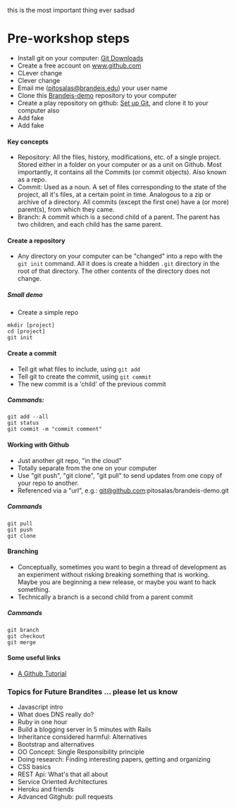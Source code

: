 this is the most important thing ever
sadsad

# Pre-workshop steps
* Install git on your computer: [Git Downloads](http://git-scm.com/downloads)
* Create a free account on www.github.com
* CLever change
* Clever change
* Email me (pitosalas@brandeis.edu) your user name
* Clone this [Brandeis-demo](https://github.com/pitosalas/brandeis-demo) repository to your computer
* Create a play repository on github: [Set up Git](https://help.github.com/articles/set-up-git), and clone it to your computer also
* Add fake
* Add fake

#### Key concepts
* Repository: All the files, history, modifications, etc. of a single project. Stored either in a folder on your computer or as a unit on Github. Most importantly, it contains all the Commits (or commit objects). Also known as a repo.
* Commit: Used as a noun. A set of files corresponding to the state of the project, all it's files, at a certain point in time. Analogous to a zip or archive of a directory. All commits (except the first one) have a (or more) parent(s), from which they came.
* Branch: A commit which is a second child of a parent. The parent has two children, and each child has the same parent.

#### Create a repository
* Any directory on your computer can be "changed" into a repo with the `git init` command. All it does is create a hidden `.git` directory in the root of that directory. The other contents of the directory does not change.

##### Small demo
* Create a simple repo

```
mkdir [project]
cd [project]
git init
```

#### Create a commit
* Tell git what files to include, using `git add`
* Tell git to create the commit, using `git commit`
* The new commit is a 'child' of the previous commit

##### Commands:
```
git add --all
git status
git commit -m "commit comment"
```

#### Working with Github
* Just another git repo, "in the cloud"
* Totally separate from the one on your computer
* Use "git push", "git clone", "git pull" to send updates from one copy of your repo to another.
* Referenced via a "url", e.g.: git@github.com:pitosalas/brandeis-demo.git

##### Commands
```
git pull
git push
git clone
```

#### Branching
* Conceptually, sometimes you want to begin a thread of development as an experiment without risking breaking something that is working. Maybe you are beginning a new release, or maybe you want to hack something.
* Technically a branch is a second child from a parent commit

##### Commands
```
git branch
git checkout
git merge
```

#### Some useful links
* [A Github Tutorial](http://www.sbf5.com/~cduan/technical/git/)

### Topics for Future Brandites ... please let us know
* Javascript intro
* What does DNS really do?
* Ruby in one hour
* Build a blogging server in 5 minutes with Rails
* Inheritance considered harmful: Alternatives
* Bootstrap and alternatives
* OO Concept: Single Responsibility principle
* Doing research: Finding interesting papers, getting and organizing
* CSS basics
* REST Api: What's that all about
* Service Oriented Architectures
* Heroku and friends
* Advanced Gitghub: pull requests
